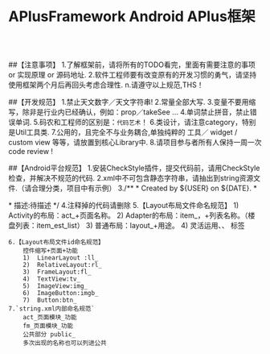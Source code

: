 
# APlusFramework Android APlus框架  
<br><br>

##【注意事项】
    1.了解框架前，请将所有的TODO看完，里面有需要注意的事项 or 实现原理 or 源码地址.
    2.软件工程师要有改变原有的开发习惯的勇气，请坚持使用框架两个月后再回头考虑合理性.
    n.请遵守以上规范,THS！

##【开发规范】
    1.禁止天文数字／天文字符串!
    2.常量全部大写.
    3.变量不要用缩写，除非是行业内已经确认，例如：prop／takeSee ...
    4.单词禁止拼音，禁止错误单词.
    5.码农和工程师的区别是：`代码艺术`！
    6.类设计，请注意category，特别是Util工具类.
    7.公用的，且完全不与业务耦合,单独纯粹的 工具／ widget / custom view 等等，请放置到核心Library中.
    8.请项目参与者所有人保持一周一次 code review !

##【Android平台规范】
    1.安装CheckStyle插件，提交代码前，请用CheckStyle检查，并解决不规范的代码.
    2.xml中不可包含静态字符串，请抽出到string资源文件.（请合理分类，项目中有示例）
    3./**
       * Created by ${USER} on ${DATE}.
       * <p>
       * 描述:待描述
       */
    4.注释掉的代码请删除
    5.【Layout布局文件命名规范】
        1)	Activity的布局：act_+页面名称。
        2)	Adapter的布局：item_，+列表名称。（楼盘列表：item_est_list）
        3)	普通布局：layout_+用途。
        4)	灵活运用<include>、<merge>、<ViewStub> 标签

    6.【Layout布局文件id命名规范】
    	控件缩写+页面+功能
        1)	LinearLayout :ll_
        2)	RelativeLayout:rl_
        3)	FrameLayout:fl_
        4)	TextView:tv_
        5)	ImageView:img_
        6)	ImageButton:imgb_
        7)	Button:btn_
    7.`string.xml内部命名规范`
        act_页面模块_功能
        fm_页面模块_功能
        公共部分 public_
        多次出现的名称也可以列进公共

